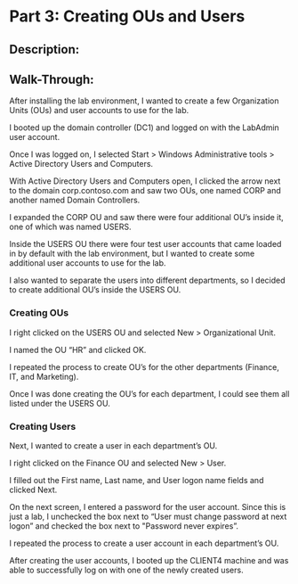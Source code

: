 # Part 3: Creating OUs and Users
## Description:
## Walk-Through:
After installing the lab environment, I wanted to create a few Organization Units (OUs) and user accounts to use for the lab.

I booted up the domain controller (DC1) and logged on with the LabAdmin user account.

Once I was logged on, I selected Start > Windows Administrative tools > Active Directory Users and Computers.

With Active Directory Users and Computers open, I clicked the arrow next to the domain corp.contoso.com and saw two OUs, one named CORP and another named Domain Controllers.

I expanded the CORP OU and saw there were four additional OU’s inside it, one of which was named USERS.

Inside the USERS OU there were four test user accounts that came loaded in by default with the lab environment, but I wanted to create some additional user accounts to use for the lab. 

I also wanted to separate the users into different departments, so I decided to create additional OU’s inside the USERS OU.

### Creating OUs
I right clicked on the USERS OU and selected New > Organizational Unit.

I named the OU “HR” and clicked OK.

I repeated the process to create OU’s for the other departments (Finance, IT, and Marketing).

Once I was done creating the OU’s for each department, I could see them all listed under the USERS OU.

### Creating Users

Next, I wanted to create a user in each department’s OU.

I right clicked on the Finance OU and selected New > User.

I filled out the First name, Last name, and User logon name fields and clicked Next.

On the next screen, I entered a password for the user account. Since this is just a lab, I unchecked the box next to “User must change password at next logon” and checked the box next to "Password never expires”.

I repeated the process to create a user account in each department’s OU.

After creating the user accounts, I booted up the CLIENT4 machine and was able to successfully log on with one of the newly created users.
